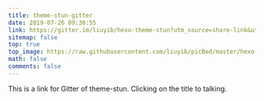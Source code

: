 ```yaml
---
title: theme-stun-gitter
date: 2019-07-26 09:38:55
link: https://gitter.im/liuyib/hexo-theme-stun?utm_source=share-link&utm_medium=link&utm_campaign=share-link
sitemap: false
top: true
top_image: https://raw.githubusercontent.com/liuyib/picBed/master/hexo-blog/cover-img/20190911000324.jpg
math: false
comments: false
---
```


This is a link for Gitter of theme-stun. Clicking on the title to talking.
